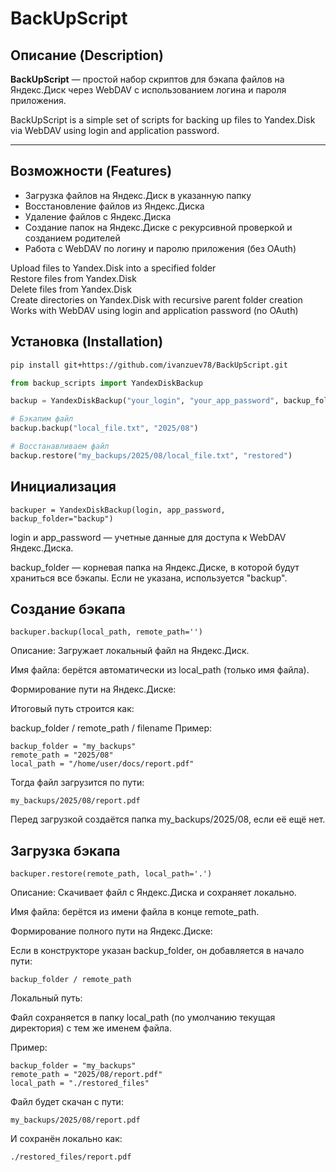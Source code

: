 # BackUpScript

## Описание (Description)

**BackUpScript** — простой набор скриптов для бэкапа файлов на Яндекс.Диск через WebDAV с использованием логина и пароля приложения.

BackUpScript is a simple set of scripts for backing up files to Yandex.Disk via WebDAV using login and application password.

---

## Возможности (Features)

- Загрузка файлов на Яндекс.Диск в указанную папку  
- Восстановление файлов из Яндекс.Диска  
- Удаление файлов с Яндекс.Диска  
- Создание папок на Яндекс.Диске с рекурсивной проверкой и созданием родителей  
- Работа с WebDAV по логину и паролю приложения (без OAuth)

Upload files to Yandex.Disk into a specified folder  
Restore files from Yandex.Disk  
Delete files from Yandex.Disk  
Create directories on Yandex.Disk with recursive parent folder creation  
Works with WebDAV using login and application password (no OAuth)



## Установка (Installation)

```bash
pip install git+https://github.com/ivanzuev78/BackUpScript.git
```

```python
from backup_scripts import YandexDiskBackup

backup = YandexDiskBackup("your_login", "your_app_password", backup_folder="my_backups")

# Бэкапим файл
backup.backup("local_file.txt", "2025/08")

# Восстанавливаем файл
backup.restore("my_backups/2025/08/local_file.txt", "restored")
```

## Инициализация
```
backuper = YandexDiskBackup(login, app_password, backup_folder="backup")
```
login и app_password — учетные данные для доступа к WebDAV Яндекс.Диска.

backup_folder — корневая папка на Яндекс.Диске, в которой будут храниться все бэкапы.
Если не указана, используется "backup".


## Создание бэкапа 

`backuper.backup(local_path, remote_path='')`

Описание: Загружает локальный файл на Яндекс.Диск.

Имя файла: берётся автоматически из local_path (только имя файла).

Формирование пути на Яндекс.Диске:

Итоговый путь строится как:

backup_folder / remote_path / filename
Пример:

```
backup_folder = "my_backups"
remote_path = "2025/08"
local_path = "/home/user/docs/report.pdf"
```
Тогда файл загрузится по пути:

```
my_backups/2025/08/report.pdf
```
Перед загрузкой создаётся папка my_backups/2025/08, если её ещё нет.

## Загрузка бэкапа

`backuper.restore(remote_path, local_path='.')`

Описание: Скачивает файл с Яндекс.Диска и сохраняет локально.

Имя файла: берётся из имени файла в конце remote_path.

Формирование полного пути на Яндекс.Диске:

Если в конструкторе указан backup_folder, он добавляется в начало пути:
```
backup_folder / remote_path
```
Локальный путь:

Файл сохраняется в папку local_path (по умолчанию текущая директория) с тем же именем файла.

Пример:
```
backup_folder = "my_backups"
remote_path = "2025/08/report.pdf"
local_path = "./restored_files"
```

Файл будет скачан с пути:
```
my_backups/2025/08/report.pdf
```

И сохранён локально как:
```
./restored_files/report.pdf
```
